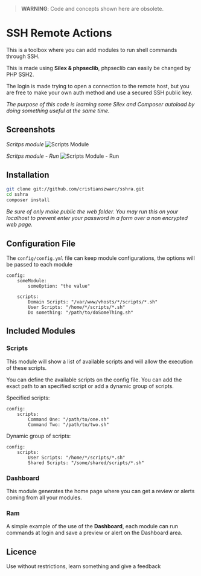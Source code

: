 
> **WARNING**: Code and concepts shown here are obsolete.

# SSH Remote Actions #
This is a toolbox where you can add modules to run shell commands through SSH.

This is made using **Silex & phpseclib**, phpseclib can easily be changed by PHP SSH2.

The login is made trying to open a connection to the remote host, but you are free to make your own auth method and use a secured SSH public key.

*The purpose of this code is learning some Silex and Composer autoload by doing something useful at the same time.*

## Screenshots ##

*Scritps module*
![Scripts Module](https://raw.github.com/cristianszwarc/sshra/master/screenshots/04.png)

*Scritps module - Run*
![Scripts Module - Run](https://raw.github.com/cristianszwarc/sshra/master/screenshots/06.png)


## Installation ##
```bash
git clone git://github.com/cristianszwarc/sshra.git
cd sshra
composer install
```
*Be sure of only make public the web folder. 
You may run this on your localhost to prevent enter your password in a form over a non encrypted web page.*

## Configuration File ##
The ```config/config.yml``` file can keep module configurations, the options will be passed to each module

```
config:
    someModule:
        someOption: "the value"

    scripts:
        Domain Scripts: "/var/www/vhosts/*/scripts/*.sh"
        User Scripts: "/home/*/scripts/*.sh"
        Do something: "/path/to/doSomeThing.sh"
```

## Included Modules ##

### Scripts ###
This module will show a list of available scripts and will allow the execution of these scripts.

You can define the available scripts on the config file. You can add the exact path to an specified script or add a dynamic group of scripts.

Specified scripts:
```
config:
    scripts:
        Command One: "/path/to/one.sh"
        Command Two: "/path/to/two.sh"
```

Dynamic group of scripts:
```
config:
    scripts:
        User Scripts: "/home/*/scripts/*.sh"
        Shared Scripts: "/some/shared/scripts/*.sh"
```
### Dashboard ###
This module generates the home page where you can get a review or alerts coming from all your modules.

### Ram ###
A simple example of the use of the **Dashboard**, each module can run commands at login and save a preview or alert on the Dashboard area.

## Licence ##
Use without restrictions, learn something and give a feedback

